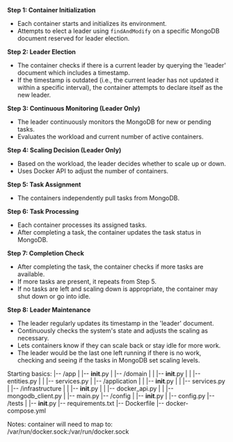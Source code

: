 **Step 1: Container Initialization**
- Each container starts and initializes its environment.
- Attempts to elect a leader using `findAndModify` on a specific MongoDB document reserved for leader election.

**Step 2: Leader Election**
- The container checks if there is a current leader by querying the 'leader' document which includes a timestamp.
- If the timestamp is outdated (i.e., the current leader has not updated it within a specific interval), the container attempts to declare itself as the new leader.

**Step 3: Continuous Monitoring (Leader Only)**
- The leader continuously monitors the MongoDB for new or pending tasks.
- Evaluates the workload and current number of active containers.

**Step 4: Scaling Decision (Leader Only)**
- Based on the workload, the leader decides whether to scale up or down.
- Uses Docker API to adjust the number of containers.

**Step 5: Task Assignment**
- The containers independently pull tasks from MongoDB.

**Step 6: Task Processing**
- Each container processes its assigned tasks.
- After completing a task, the container updates the task status in MongoDB.

**Step 7: Completion Check**
- After completing the task, the container checks if more tasks are available.
- If more tasks are present, it repeats from Step 5.
- If no tasks are left and scaling down is appropriate, the container may shut down or go into idle.

**Step 8: Leader Maintenance**
- The leader regularly updates its timestamp in the 'leader' document.
- Continuously checks the system's state and adjusts the scaling as necessary.
- Lets containers know if they can scale back or stay idle for more work.
- The leader would be the last one left running if there is no work, checking and seeing if the tasks in MongoDB set scaling levels.

Starting basics:
|-- /app
|   |-- __init__.py
|   |-- /domain
|   |   |-- __init__.py
|   |   |-- entities.py
|   |   |-- services.py
|   |-- /application
|   |   |-- __init__.py
|   |   |-- services.py
|   |-- /infrastructure
|   |   |-- __init__.py
|   |   |-- docker_api.py
|   |   |-- mongodb_client.py
|   |-- main.py
|-- /config
|   |-- __init__.py
|   |-- config.py
|-- /tests
|   |-- __init__.py
|-- requirements.txt
|-- Dockerfile
|-- docker-compose.yml


Notes: container will need to map to: /var/run/docker.sock:/var/run/docker.sock 
